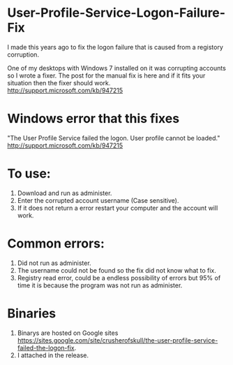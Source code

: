 # User-Profile-Service-Logon-Failure-Fix

I made this years ago to fix the logon failure that is caused from a registory corruption. 

One of my desktops with Windows 7 installed on it was corrupting accounts so I wrote a fixer. The post for the manual fix is here and if it fits your situation then the fixer should work. 
    http://support.microsoft.com/kb/947215
   
# Windows error that this fixes
"The User Profile Service failed the logon. User profile cannot be loaded." http://support.microsoft.com/kb/947215

# To use:
1. Download and run as administer. 
2. Enter the corrupted account username (Case sensitive).
3. If it does not return a error restart your computer and the account will work.
    
# Common errors: 
1. Did not run as administer.
2. The username could not be found so the fix did not know what to fix.
3. Registry read error, could be a endless possibility of errors but 95% of time it is because the program was not run as administer.
                 
                 
# Binaries  
1. Binarys are hosted on Google sites https://sites.google.com/site/crusherofskull/the-user-profile-service-failed-the-logon-fix. 
2. I attached in the release.
